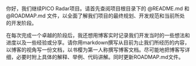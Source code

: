 你好，我们继续PICO Radar项目。请首先查阅项目根目录下的 @README.md 和 @ROADMAP.md 文件，以全面了解我们项目的最终规划、开发规范和当前所处的开发阶段。

在每次完成一个卓越的阶段后，我还想用博客实时记录我们开发当时的一些想法和进度以及一些经验或分享。请你用markdown撰写从目前为止我们所经历的内容，以博客的视角写一份文档，以书樱为第一人称撰写博客文档。尽可能地把博客写详细，必要时附上具体的解释、举例、代码讲解。同时更新ROADMAP.md文件。